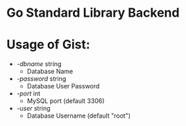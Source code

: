 # Go Standard Library Backend

# Usage of Gist:

- _-dbname_ string
  - Database Name
- _-password_ string
  - Database User Password
- _-port_ int
  - MySQL port (default 3306)
- _-user_ string
  - Database Username (default "root")
